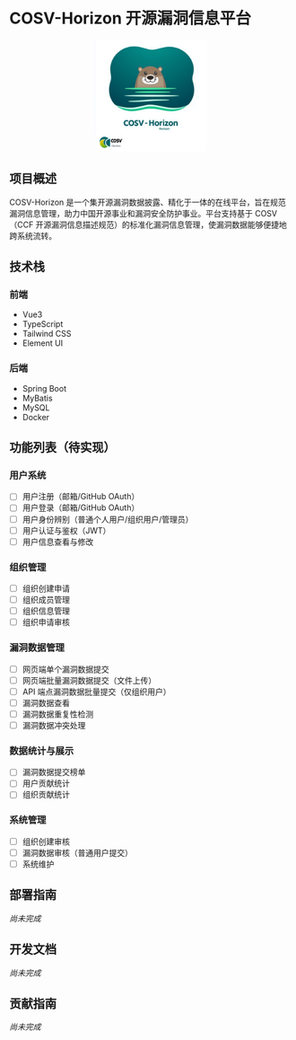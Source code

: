 # COSV-Horizon 开源漏洞信息平台

<div align="center">
  <img src="icon.png" alt="COSV-Horizon Logo" width="200">
</div>

## 项目概述

COSV-Horizon 是一个集开源漏洞数据披露、精化于一体的在线平台，旨在规范漏洞信息管理，助力中国开源事业和漏洞安全防护事业。平台支持基于 COSV（CCF 开源漏洞信息描述规范）的标准化漏洞信息管理，使漏洞数据能够便捷地跨系统流转。

## 技术栈

### 前端
- Vue3
- TypeScript
- Tailwind CSS
- Element UI

### 后端
- Spring Boot
- MyBatis
- MySQL
- Docker

## 功能列表（待实现）

### 用户系统
- [ ] 用户注册（邮箱/GitHub OAuth）
- [ ] 用户登录（邮箱/GitHub OAuth）
- [ ] 用户身份辨别（普通个人用户/组织用户/管理员）
- [ ] 用户认证与鉴权（JWT）
- [ ] 用户信息查看与修改

### 组织管理
- [ ] 组织创建申请
- [ ] 组织成员管理
- [ ] 组织信息管理
- [ ] 组织申请审核

### 漏洞数据管理
- [ ] 网页端单个漏洞数据提交
- [ ] 网页端批量漏洞数据提交（文件上传）
- [ ] API 端点漏洞数据批量提交（仅组织用户）
- [ ] 漏洞数据查看
- [ ] 漏洞数据重复性检测
- [ ] 漏洞数据冲突处理

### 数据统计与展示
- [ ] 漏洞数据提交榜单
- [ ] 用户贡献统计
- [ ] 组织贡献统计

### 系统管理
- [ ] 组织创建审核
- [ ] 漏洞数据审核（普通用户提交）
- [ ] 系统维护

## 部署指南

_尚未完成_

## 开发文档

_尚未完成_

## 贡献指南

_尚未完成_ 